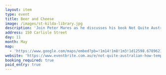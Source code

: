 ```yaml
---
layout: item
type: event
title: Beer and Cheese
image: /images/st-kilda-library.jpg
description: 'Join Peter Mares as he discusses his book Not Quite Australian - How Temporary Migration is Changing the Nation, which draws on case studies, interviews and personal stories to investigate the complex realities of this new era of temporary migration.'
address: 150 Carlisle Street
day: 11
month: May
map:
  - 'https://www.google.com/maps/embed?pb=!1m14!1m8!1m3!1d12598.678962155787!2d144.9886502!3d-37.8680173!3m2!1i1024!2i768!4f13.1!3m3!1m2!1s0x0%3A0xdd122fe3c5ff5027!2sSt+Kilda+Library!5e0!3m2!1sen!2sid!4v1494405860015'
website: 'https://www.eventbrite.com.au/e/not-quite-australian-how-temporary-migration-is-changing-the-nation-tickets-33881038097'
booking_required: true
paid_entry: true
---
```


